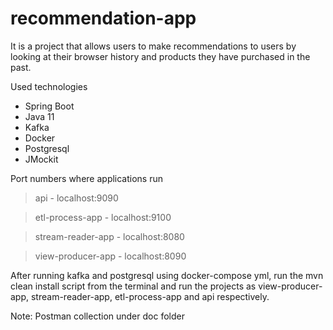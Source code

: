# recommendation-app

It is a project that allows users to make recommendations to users by looking at their browser history and products they have purchased in the past.

Used technologies
  - Spring Boot
  - Java 11
  - Kafka
  - Docker
  - Postgresql
  - JMockit

Port numbers where applications run

> api - localhost:9090

> etl-process-app - localhost:9100

> stream-reader-app - localhost:8080

> view-producer-app - localhost:8090

After running kafka and postgresql using docker-compose yml, run the mvn clean install script from the terminal and run 
the projects as view-producer-app, stream-reader-app, etl-process-app and api respectively.

Note: Postman collection under doc folder

